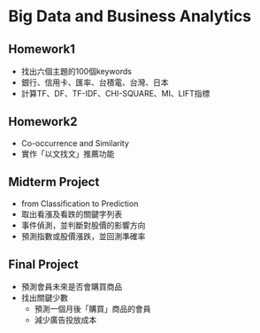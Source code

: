 # Big Data and Business Analytics
## Homework1
* 找出六個主題的100個keywords
* 銀行、信用卡、匯率、台積電、台灣、日本
* 計算TF、DF、TF-IDF、CHI-SQUARE、MI、LIFT指標

## Homework2
* Co-occurrence and Similarity
* 實作「以文找文」推薦功能

## Midterm Project
* from Classification to Prediction
* 取出看漲及看跌的關鍵字列表
* 事件偵測，並判斷對股價的影響方向
* 預測指數或股價漲跌，並回測準確率

## Final Project
* 預測會員未來是否會購買商品
* 找出關鍵少數
  * 預測一個月後「購買」商品的會員
  * 減少廣告投放成本


